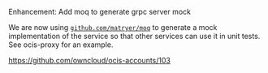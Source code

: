 Enhancement: Add moq to generate grpc server mock

We are now using [`github.com/matryer/moq`](http://github.com/matryer/moq) to generate a mock implementation of the service so that other services can use it in unit tests. See ocis-proxy for an example.

https://github.com/owncloud/ocis-accounts/103
